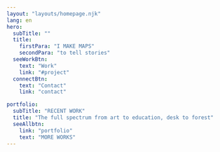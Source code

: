 ```yaml
---
layout: "layouts/homepage.njk"
lang: en
hero:
  subTitle: ""
  title:
    firstPara: "I MAKE MAPS"
    secondPara: "to tell stories"
  seeWorkBtn:
    text: "Work"
    link: "#project"
  connectBtn:
    text: "Contact"
    link: "contact"

portfolio:
  subTitle: "RECENT WORK"
  title: "The full spectrum from art to education, desk to forest"
  seeAllbtn:
    link: "portfolio"
    text: "MORE WORKS"
---
```

